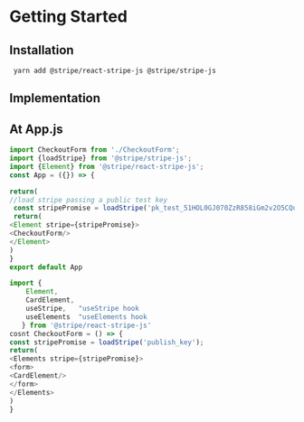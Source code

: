 # Getting Started
## Installation
``` yarn add @stripe/react-stripe-js @stripe/stripe-js```

## Implementation
## At App.js
```javascript
import CheckoutForm from './CheckoutForm';
import {loadStripe} from '@stripe/stripe-js';  
import {Element} from '@stripe/react-stripe-js';
const App = ({}) => {

return(
//load stripe passing a public test key
 const stripePromise = loadStripe('pk_test_51HOL0GJ070ZzR858iGm2v2O5CQuZKgmL6BkY1O7V1Zr32QRMA5S55kDJbv0DKBCBj57UW0cYlT16KuOUIMQOQc8t00sT61i6gv');
 return(
<Element stripe={stripePromise}>
<CheckoutForm/>
</Element>
)
}
export default App
```
``` javascript 
import {
    Element,
    CardElement,
    useStripe,   "useStripe hook
    useElements  "useElements hook
   } from '@stripe/react-stripe-js'
cosnt CheckoutForm = () => {
const stripePromise = loadStripe('publish_key');
return(
<Elements stripe={stripePromise}>
<form>
<CardElement/>
</form>
</Elements>
)
}
```


